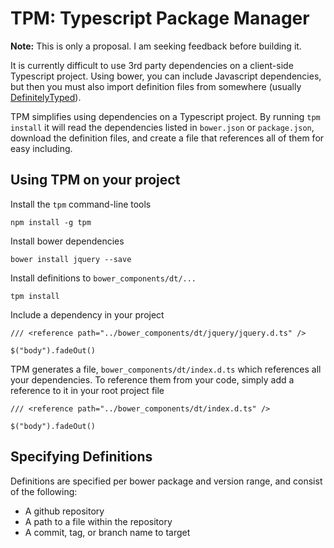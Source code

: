 TPM: Typescript Package Manager
===============================

**Note:** This is only a proposal. I am seeking feedback before building it.

It is currently difficult to use 3rd party dependencies on a client-side Typescript project. Using bower, you can include Javascript dependencies, but then you must also import definition files from somewhere (usually [DefinitelyTyped][definitelytyped]). 

TPM simplifies using dependencies on a Typescript project. By running `tpm install` it will read the dependencies listed in `bower.json` or `package.json`, download the definition files, and create a file that references all of them for easy including. 

Using TPM on your project
-------------------------

Install the `tpm` command-line tools
    
    npm install -g tpm

Install bower dependencies

    bower install jquery --save

Install definitions to `bower_components/dt/...`

    tpm install

Include a dependency in your project

    /// <reference path="../bower_components/dt/jquery/jquery.d.ts" />

    $("body").fadeOut()

TPM generates a file, `bower_components/dt/index.d.ts` which references all your dependencies. To reference them from your code, simply add a reference to it in your root project file

    /// <reference path="../bower_components/dt/index.d.ts" />

    $("body").fadeOut()


Specifying Definitions
----------------------

Definitions are specified per bower package and version range, and consist of the following:

- A github repository
- A path to a file within the repository
- A commit, tag, or branch name to target


[typescript]: http://typescriptlang.org/
[definitelyTyped]: https://github.com/borisyankov/DefinitelyTyped
[bower]: http://bower.io/
[npm]: https://npmjs.org/
